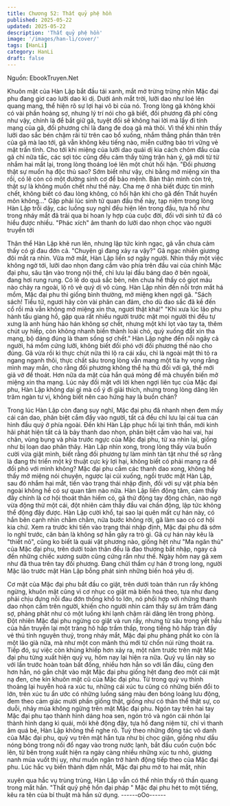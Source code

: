 ```yaml
---
title: Chương 52: Thất quỷ phệ hồn
published: 2025-05-22
updated: 2025-05-22
description: 'Thất quỷ phệ hồn'
image: '/images/han-li/cover/'
tags: [HanLi]
category: HanLi
draft: false
---
```


Nguồn: EbookTruyen.Net

Khuôn mặt của Hàn Lập bắt đầu tái xanh, mắt mở trừng trừng
nhìn Mặc đại phu đang giơ cao lưỡi dao kì dị.
Dưới ánh mắt trời, lưỡi dao như loé lên quang mang, thể hiện rõ
sự lợi hại vô bì của nó.
Trong lòng gã không khỏi có vài phần hoảng sợ, nhưng lý trí nói
cho gã biết, đối phương đã phí công như vậy, chính là để bắt giữ
gã, tuyệt đối sẽ không hai lời mà lấy đi tính mạng của gã, đối
phương chỉ là đang đe doạ gã mà thôi.
Vì thế khi nhìn thấy lưỡi dao sắc bén chậm rãi từ trên cao bổ
xuống, nhắm thẳng phần thân trên của gã mà lao tới, gã vẫn
không kêu tiếng nào, miễn cưỡng bảo trì vững vẻ mặt trấn tĩnh.
Cho tới khi miệng của lưỡi dao quái dị kia cách chỏm đầu của gã
chỉ nữa tấc, các sợi tóc cũng đều cảm thấy từng trận hàn ý, gã
mới từ từ nhắm hai mắt lại, trong lòng thoáng loé lên một chút hối
hận.
"Đối phương thật sự muốn hạ độc thủ sao? Sớm biết như vậy, chi
bằng mở miệng xin tha rồi, có lẽ còn có một đường sinh cơ để
bảo mệnh. Bản thân mình còn trẻ, thật sự là không muốn chết
như thế này. Cha mẹ ở nhà biết được tin mình chết, không biết có
đau lòng không, có hối hận khi cho gã đến Thất huyền môn
không…"
Gặp phải lúc sinh tử quan đầu thế này, tạp niệm trong lòng Hàn
Lập trỗi dậy, các luồng suy nghĩ đều hiện lên trong đầu, tựa hồ
như trong nháy mắt đã trải qua bi hoan ly hợp của cuộc đời, đối
với sinh tử đã có hiểu được nhiều.
"Phác xích" âm thanh do lưỡi dao nhọn chọc vào người truyền tới

Thân thể Hàn Lập khẽ run lên, nhưng lập tức kinh ngạc, gã vẫn
chưa cảm thấy có gì đau đớn cả.
"Chuyện gì đang xảy ra vậy?" Gã ngạc nhiên giương đôi mắt ra
nhìn.
Vừa mở mắt, Hàn Lập liền sợ ngây người.
Nhìn thấy một việc không ngờ tới, lưỡi dao nhọn đang cắm vào
phía trên đầu vai của chính Mặc đại phu, sâu tận vào trong nội
thể, chỉ lưu lại đầu báng dao ở bên ngoài, đang hơi rung rung. Có
lẽ do quá sắc bén, nên chưa hề thấy có giọt máu nào chảy ra
ngoài, lộ rõ vẻ quỷ dị vô cùng.
Hàn Lập nhìn đến nỗi trợn mắt há mồm, Mặc đại phu thì giống
bình thường, mở miệng khen ngợi gã.
"Sách sách! Tiểu tử, ngươi hãy còn vài phân can đảm, cho dù đao
sắc đã kề đến cổ rồi mà vẫn không mở miệng xin tha, ngươi thật
khá!"
"Khi xưa lúc lão phu hành tẩu giang hồ, gặp qua rất nhiều người
trước mặt mọi người thì đều tự xưng là anh hùng hảo hán không
sợ chết, nhưng một khi lọt vào tay ta, thêm chút uy hiếp, còn
không nhanh biến thành loài chó, quỳ xuống đất xin tha mạng, bộ
dáng đúng là tham sống sợ chết."
Hàn Lập nghe đến nỗi ngây cả người, há mồm cứng lưỡi, không
biết đối phó với đối phương thế nào cho đúng.
Gã vừa rồi kì thực chút nữa thì lộ ra cái xấu, chỉ là ngoài mặt thì
tỏ ra ngang ngạnh thôi, thực chất sâu trong lòng vẫn mang một tia
hy vọng rằng mình may mắn, cho rằng đối phương không thể hạ
thủ đối với gã, thế mới giả vờ để thoát. Hơn nữa da mặt của hắn
quá mỏng để mà chuyển biến mở miệng xin tha mạng.
Lúc này đối mặt với lời khen ngợi liên tục của Mặc đại phu, Hàn
Lập không dại gì mà cố ý đi giải thích, nhưng trong lòng dâng lên
trăm ngàn tư vị, không biết nên cao hứng hay là buồn chán?

Trong lúc Hàn Lập còn đang suy nghĩ, Mặc đại phu đã nhanh
nhẹn đem mấy cái cán dao, phân biệt cắm đầy vào người, tất cả
đều chỉ lưu lại cái tua cán hình đầu quỷ ở phía ngoài.
Đến khi Hàn Lập phục hồi lại tinh thần, mới kinh hãi phát hiện tất
cả là bảy thanh dao nhọn, phân biệt cắm vào hai vai, hai chân,
vùng bụng và phía trước ngực của Mặc đại phu, từ xa nhìn lại,
giống như bị loạn dao phân thây.
Hàn Lập nhìn xong, trong lòng thấy vừa buồn cười vừa giật mình,
biết rằng đối phương tự làm mình tàn tật như thế sợ rằng là đang
thi triển một kỹ thuật cực kỳ lợi hại, không biết có phải mang ra để
đối phó với mình không?
Mặc đại phu cắm các thanh dao xong, không hề thấy mở miệng
nói chuyện, ngược lại cúi xuống, ngồi trước mặt Hàn Lập, sau đó
nhắm hai mắt, tiến vào trạng thái nhập định, đối với sự vật phía
bên ngoài không hề có sự quan tâm nào nữa.
Hàn Lập liền động tâm, cảm thấy đây chính là cơ hội thoát thân
hiếm có, gã thử động tay động chân, nào ngờ vừa động thử một
cái, đột nhiên cảm thấy đầu vai chấn động, lập tức không thể
động đậy được.
Hàn Lập cười khổ, tại sao lại quên mất cự hán này, có hắn bên
cạnh nhìn chằm chằm, nửa bước không rời, gã làm sao có cơ hội
kia chứ.
Xem ra trước khi tiến vào trạng thái nhập định, Mặc đại phu đã
sớm lo nghĩ trước, căn bản là không sợ hắn gây ra trò gì. Gã cự
hán này kêu là "thiết nô", cũng ko biết là quái vật phương nào,
giống hệt như "Ma ngân thủ" của Mặc đại phu, trên dưới toàn
thân đều là đao thương bất nhập, ngay cả đến những chiếc
xương sườn cũng cứng rắn như thế. Ngày hôm nay gã xem như
đã thua trên tay đối phương.
Đang chửi thầm cự hán ở trong long, người Mặc lão trước mặt
Hàn Lập bỗng phát sinh những biến hoá yêu dị.

Cơ mặt của Mặc đại phu bắt đầu co giật, trên dưới toàn thân run
rẩy không ngừng, khuôn mặt cũng vì cơ nhục co giật mà biến hoá
theo, tựa như đang phải chịu đựng nỗi đau đớn thống khổ to lớn,
nó phối hợp với những thanh dao nhọn cắm trên người, khiến cho
người nhìn cảm thấy sự âm trầm đáng sợ, phảng phât như có
một luồng khí lạnh chậm rãi dâng lên trong phòng.
Đột nhiên Mặc đại phu ngừng co giật và run rẩy, nhưng từ sâu
trong yết hầu của hắn truyền lại một tràng hô hấp trầm thấp, trong
tiếng hô hấp tràn đầy vẻ thú tính nguyên thuỷ, trong nháy mắt,
Mặc đại phu phảng phất ko còn là một lão già nữa, mà như một
con mãnh thú mới từ chốn núi rừng thoát ra.
Tiếp đó, sự việc còn khủng khiếp hơn xảy ra, một năm trước trên
mặt Mặc đại phu từng xuất hiện quỷ vụ, hôm nay lại hiện ra nữa.
Quỷ vụ lần này so với lần trước hoàn toàn bất đồng, nhiều hơn
hẳn so với lần đầu, cũng đen hơn hẳn, nó gắn chặt vào mặt Mặc
đại phu giống hệt đang đeo một cái mặt nạ đen, che kín khuôn
mặt cũ của Mặc đại phu.
Từ trong quỷ vụ thỉnh thoảng lại huyễn hoá ra xúc tu, những cái
xúc tu cũng có những biến đổi to lớn, trên xúc tu ẩn ước có
những luồng sáng màu đen bóng loáng lưu động, đem theo cảm
giác mười phần giống thật, giống như có thân thể thật sự, co
duỗi, nhảy múa không ngừng trên mặt Mặc đại phu.
Ngón tay trên hai tay Mặc đại phu tạo thành hình dáng hoa sen,
ngón trỏ và ngón cái nhón lại thành hình dạng kì quái, môi khẽ
động đậy, tựa hồ đang niệm từ, chỉ vì thanh âm quá bé, Hàn Lập
không thể nghe rõ.
Tuỳ theo những động tác vô danh của Mặc đại phu, quỷ vụ trên
mặt hắn tựa như bị chọc giận, giống như dầu nóng bỏng trong nồi
đổ ngay vào trong nước lạnh, bắt đầu cuồn cuộn bốc lên, từ bên
trong xuất hiện ra ngày càng nhiều những xúc tu nhỏ, giương
nanh múa vuốt thị uy, như muồn ngăn trở hành động tiếp theo của
Mặc đại phu.
Lúc hắc vụ biến thành đậm nhất, Mặc đại phu mở to hai mắt, nhìn

xuyên qua hắc vụ trùng trùng, Hàn Lập vẫn có thể nhìn thấy rõ
thần quang trong mắt hắn.
"Thất quỷ phệ hồn đại pháp "
Mặc đại phu hét to một tiếng, kêu ra tên của bí thuật mà hắn sử
dụng.
------oOo------
